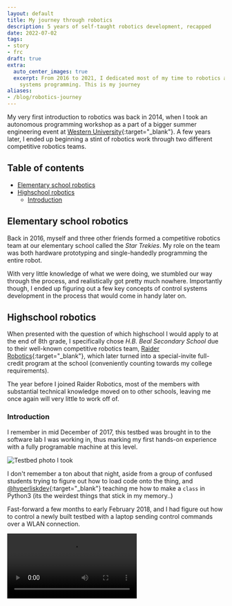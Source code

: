 ```yaml
---
layout: default
title: My journey through robotics
description: 5 years of self-taught robotics development, recapped
date: 2022-07-02
tags:
- story
- frc
draft: true
extra:
  auto_center_images: true
  excerpt: From 2016 to 2021, I dedicated most of my time to robotics and control
    systems programming. This is my journey
aliases:
- /blog/robotics-journey
---
```


My very first introduction to robotics was back in 2014, when I took an autonomous programming workshop as a part of a bigger summer engineering event at [Western University](https://www.uwo.ca/){:target="_blank"}. A few years later, I ended up beginning a stint of robotics work through two different competitive robotics teams.

<h2>Table of contents</h2>

- [Elementary school robotics](#elementary-school-robotics)
- [Highschool robotics](#highschool-robotics)
  - [Introduction](#introduction)

## Elementary school robotics

Back in 2016, myself and three other friends formed a competitive robotics team at our elementary school called the *Star Trekies*. My role on the team was both hardware prototyping and single-handedly programming the entire robot.

With very little knowledge of what we were doing, we stumbled our way through the process, and realistically got pretty much nowhere. Importantly though, I ended up figuring out a few key concepts of control systems development in the process that would come in handy later on.

## Highschool robotics

When presented with the question of which highschool I would apply to at the end of 8th grade, I specifically chose *H.B. Beal Secondary School* due to their well-known competitive robotics team, [Raider Robotics](https://www.raiderrobotics.org/){:target="_blank"}, which later turned into a special-invite full-credit program at the school (conveniently counting towards my college requirements).

The year before I joined Raider Robotics, most of the members with substantial technical knowledge moved on to other schools, leaving me once again will very little to work off of.

### Introduction

I remember in mid December of 2017, this testbed was brought in to the software lab I was working in, thus marking my first hands-on experience with a fully programable machine at this level.

![Testbed photo I took](/assets/blog/robotics-journey/testbed.jpg)

I don't remember a ton about that night, aside from a group of confused students trying to figure out how to load code onto the thing, and [@hyperliskdev](https://github.com/hyperliskdev){:target="_blank"} teaching me how to make a `class` in Python3 (its the weirdest things that stick in my memory..)

Fast-forward a few months to early February 2018, and I had figure out how to control a newly built testbed with a laptop sending control commands over a WLAN connection.

<video  style="max-width:100%;" controls>
  <source src="/assets/blog/robotics-journey/2018_drive.mp4">
  Video not supported
</video>
